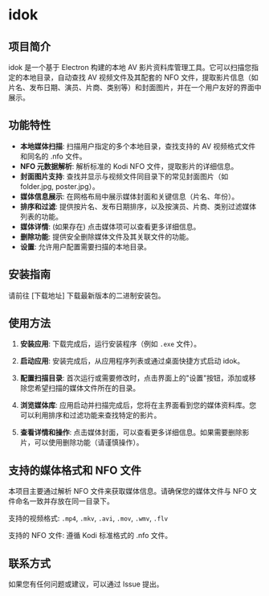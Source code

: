 # idok

## 项目简介

idok 是一个基于 Electron 构建的本地 AV 影片资料库管理工具。它可以扫描您指定的本地目录，自动查找 AV 视频文件及其配套的 NFO 文件，提取影片信息（如片名、发布日期、演员、片商、类别等）和封面图片，并在一个用户友好的界面中展示。

## 功能特性

*   **本地媒体扫描**: 扫描用户指定的多个本地目录，查找支持的 AV 视频格式文件和同名的 .nfo 文件。
*   **NFO 元数据解析**: 解析标准的 Kodi NFO 文件，提取影片的详细信息。
*   **封面图片支持**: 查找并显示与视频文件同目录下的常见封面图片（如 folder.jpg, poster.jpg）。
*   **媒体信息展示**: 在网格布局中展示媒体封面和关键信息（片名、年份）。
*   **排序和过滤**: 提供按片名、发布日期排序，以及按演员、片商、类别过滤媒体列表的功能。
*   **媒体详情**: (如果存在) 点击媒体项可以查看更多详细信息。
*   **删除功能**: 提供安全删除媒体文件及其关联文件的功能。
*   **设置**: 允许用户配置需要扫描的本地目录。

## 安装指南

请前往 [下载地址] 下载最新版本的二进制安装包。

## 使用方法

1.  **安装应用**: 下载完成后，运行安装程序（例如 `.exe` 文件）。

2.  **启动应用**: 安装完成后，从应用程序列表或通过桌面快捷方式启动 idok。

3.  **配置扫描目录**: 首次运行或需要修改时，点击界面上的"设置"按钮，添加或移除您希望扫描的媒体文件所在的目录。

4.  **浏览媒体库**: 应用启动并扫描完成后，您将在主界面看到您的媒体资料库。您可以利用排序和过滤功能来查找特定的影片。

5.  **查看详情和操作**: 点击媒体封面，可以查看更多详细信息。如果需要删除影片，可以使用删除功能（请谨慎操作）。

## 支持的媒体格式和 NFO 文件

本项目主要通过解析 NFO 文件来获取媒体信息。请确保您的媒体文件与 NFO 文件命名一致并存放在同一目录下。

支持的视频格式: `.mp4`, `.mkv`, `.avi`, `.mov`, `.wmv`, `.flv` 

支持的 NFO 文件: 遵循 Kodi 标准格式的 .nfo 文件。

## 联系方式

如果您有任何问题或建议，可以通过 Issue 提出。 